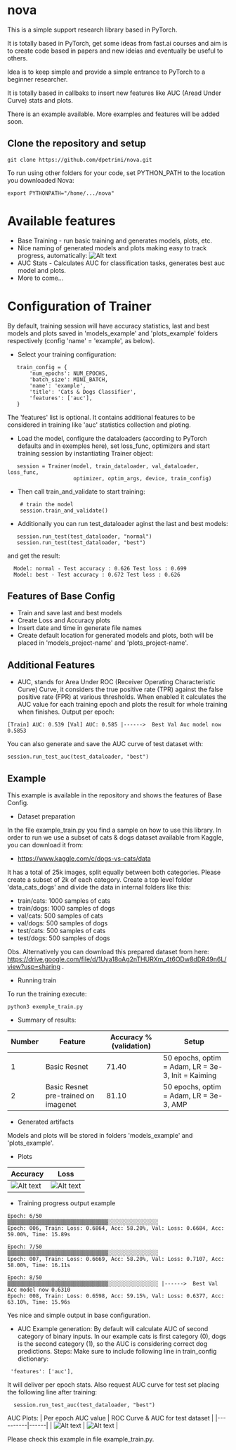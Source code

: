 # nova
This is a simple support research library based in PyTorch.

It is totally based in PyTorch, get some ideas from fast.ai courses and aim is to create code based in papers and new ideias and eventually be useful to others.

Idea is to keep simple and provide a simple entrance to PyTorch to a beginner researcher.

It is totally based in callbaks to insert new features like AUC (Aread Under Curve) stats and plots.

There is an example available. More examples and features will be added soon.

## Clone the repository and setup
 ```
 git clone https://github.com/dpetrini/nova.git
 ```
To run using other folders for your code, set PYTHON_PATH to the location you downloaded Nova:
 ```
export PYTHONPATH="/home/.../nova"
 ```

 # Available features
  - Base Training - run basic training and generates models, plots, etc.
  - Nice naming of generated models and plots making easy to track progress, automatically:
  ![Alt text](images/naming_features.png?raw=true "Naming features")
  - AUC Stats - Calculates AUC for classification tasks, generates best auc model and plots.
  - More to come...

# Configuration of Trainer

By default, training session will have accuracy statistics, last and best models and plots saved in 'models_example' and 'plots_example' folders respectively (config 'name' = 'example', as below).

 - Select your training configuration:
 ```
    train_config = {
        'num_epochs': NUM_EPOCHS,
        'batch_size': MINI_BATCH,
        'name': 'example',
        'title': 'Cats & Dogs Classifier',
        'features': ['auc'],
    }
 ```

The 'features' list is optional. It contains additional features to be considered in training like 'auc' statistics collection and ploting.
 - Load the model, configure the dataloaders (according to PyTorch defaults and in exemples here), set loss_func, optimizers and start training session by instantiating Trainer object:

 ```
    session = Trainer(model, train_dataloader, val_dataloader, loss_func,
                      optimizer, optim_args, device, train_config)
```

 - Then call train_and_validate to start training:
```
    # train the model
    session.train_and_validate()
 ```
 - Additionally you can run test_dataloader aginst the last and best models:
 ```
    session.run_test(test_dataloader, "normal")
    session.run_test(test_dataloader, "best")
  ```
  and get the result:
  ```
    Model: normal - Test accuracy : 0.626 Test loss : 0.699
    Model: best - Test accuracy : 0.672 Test loss : 0.626
  ```
## Features of Base Config

 - Train and save last and best models
 - Create Loss and Accuracy plots
 - Insert date and time in generate file names
 - Create default location for generated models and plots, both will be placed in 'models_project-name' and 'plots_project-name'.

## Additional Features

 - AUC, stands for Area Under ROC (Receiver Operating Characteristic Curve) Curve, it considers the true positive rate (TPR) against the false positive rate (FPR) at various thresholds. When enabled it calculates the AUC value for each training epoch and plots the result for whole training when finishes.
 Output per epoch:
 ```
[Train] AUC: 0.539 [Val] AUC: 0.585 |------>  Best Val Auc model now 0.5853
 ```
You can also generate and save the AUC curve of test dataset with:
```
session.run_test_auc(test_dataloader, "best")
```

## Example

This example is available in the repository and shows the features of Base Config.

- Dataset preparation

In the file example_train.py you find a sample on how to use this library. In order to run we use a subset of cats & dogs dataset available from Kaggle, you can download it from:

- https://www.kaggle.com/c/dogs-vs-cats/data 

It has a total of 25k images, split equally between both categories. Please create a subset of 2k of each category. Create a top level folder 'data_cats_dogs' and divide the data in internal folders like this:

 - train/cats: 1000 samples of cats
 - train/dogs: 1000 samples of dogs
 - val/cats: 500 samples of cats
 - val/dogs: 500 samples of dogs
 - test/cats: 500 samples of cats
 - test/dogs: 500 samples of dogs

 Obs. Alternatively you can download this prepared dataset from here: https://drive.google.com/file/d/1Uya18oAg2nTHURXm_4t6ODw8dDR49n6L/view?usp=sharing .

 - Running train
 
 To run the training execute:

 ```
 python3 exemple_train.py
 ```

 - Summary of results:

| Number | Feature       | Accuracy % (validation)     | Setup          |
| ------ | ------------- | ------------- | -------------- |
| 1 | Basic Resnet  | 71.40  |  50 epochs, optim = Adam, LR = 3e-3, Init = Kaiming    |
| 2 | Basic Resnet pre-trained on imagenet | 81.10  | 50 epochs, optim = Adam, LR = 3e-3, AMP      |

- Generated artifacts

Models and plots will be stored in folders 'models_example' and 'plots_example'.

- Plots

| Accuracy | Loss |
|----------|------|
| ![Alt text](images/2020-07-12-08h28m_acc_curve.png?raw=true "Accuracy Curve") | ![Alt text](images/2020-08-12-08h28m_loss_curve.png?raw=true "Loss Curve") |

- Training progress output example
 ```
Epoch: 6/50
▒▒▒▒▒▒▒▒▒▒▒▒▒▒▒▒▒▒▒▒▒▒▒▒▒▒▒▒▒▒▒▒░░░░░░░░░░░░░░░░
Epoch: 006, Train: Loss: 0.6864, Acc: 58.20%, Val: Loss: 0.6684, Acc: 59.00%, Time: 15.89s

Epoch: 7/50
▒▒▒▒▒▒▒▒▒▒▒▒▒▒▒▒▒▒▒▒▒▒▒▒▒▒▒▒▒▒▒▒░░░░░░░░░░░░░░░░
Epoch: 007, Train: Loss: 0.6669, Acc: 58.20%, Val: Loss: 0.7107, Acc: 58.00%, Time: 16.11s

Epoch: 8/50
▒▒▒▒▒▒▒▒▒▒▒▒▒▒▒▒▒▒▒▒▒▒▒▒▒▒▒▒▒▒▒▒░░░░░░░░░░░░░░░░ |------>  Best Val Acc model now 0.6310
Epoch: 008, Train: Loss: 0.6598, Acc: 59.15%, Val: Loss: 0.6377, Acc: 63.10%, Time: 15.96s
 ```
Yes nice and simple output in base configuration.

 - AUC Example generation: 
By default will calculate AUC of second category of binary inputs. In our example cats is first category (0), dogs is the second category (1), so the AUC is considering correct dog predictions.
 Steps:
 Make sure to include following line in train_config dictionary:
 ```
  'features': ['auc'],
 ```
 It will deliver per epoch stats. Also request AUC curve for test set placing the following line after training:
```
  session.run_test_auc(test_dataloader, "best")
```
AUC Plots:
| Per epoch AUC value | ROC Curve & AUC for test dataset |
|----------|------|
| ![Alt text](images/2020-09-22-17h35m_AUC_curve_AUC_08559.png?raw=true "Training AUC") | ![Alt text](images/2020-09-22-17h35m_Category_1_ROC.png?raw=true "Test AUC Curve") |

Please check this example in file example_train.py.






